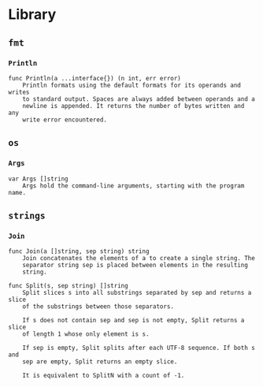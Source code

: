 # Library

## `fmt`

### `Println`

    func Println(a ...interface{}) (n int, err error)
        Println formats using the default formats for its operands and writes
        to standard output. Spaces are always added between operands and a
        newline is appended. It returns the number of bytes written and any
        write error encountered.

## `os`

### `Args`

    var Args []string
        Args hold the command-line arguments, starting with the program name.

## `strings`

### `Join`

    func Join(a []string, sep string) string
        Join concatenates the elements of a to create a single string. The
        separator string sep is placed between elements in the resulting
        string.

    func Split(s, sep string) []string
        Split slices s into all substrings separated by sep and returns a slice
        of the substrings between those separators.

        If s does not contain sep and sep is not empty, Split returns a slice
        of length 1 whose only element is s.

        If sep is empty, Split splits after each UTF-8 sequence. If both s and
        sep are empty, Split returns an empty slice.

        It is equivalent to SplitN with a count of -1.
